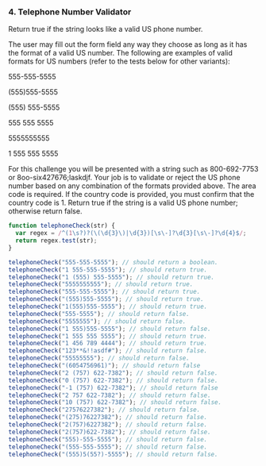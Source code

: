 ### 4. Telephone Number Validator

Return true if the string looks like a valid US phone number.

The user may fill out the form field any way they choose as long as it has the format of a valid US number. The following are examples of valid formats for US numbers (refer to the tests below for other variants):

555-555-5555

(555)555-5555

(555) 555-5555

555 555 5555

5555555555

1 555 555 5555

For this challenge you will be presented with a string such as 800-692-7753 or 8oo-six427676;laskdjf. Your job is to validate or reject the US phone number based on any combination of the formats provided above. The area code is required. If the country code is provided, you must confirm that the country code is 1. Return true if the string is a valid US phone number; otherwise return false.

```js
function telephoneCheck(str) {
  var regex = /^(1\s?)?(\(\d{3}\)|\d{3})[\s\-]?\d{3}[\s\-]?\d{4}$/;
  return regex.test(str);
}

telephoneCheck("555-555-5555"); // should return a boolean.
telephoneCheck("1 555-555-5555"); // should return true.
telephoneCheck("1 (555) 555-5555"); // should return true.
telephoneCheck("5555555555"); // should return true.
telephoneCheck("555-555-5555"); // should return true.
telephoneCheck("(555)555-5555"); // should return true.
telephoneCheck("1(555)555-5555"); // should return true.
telephoneCheck("555-5555"); // should return false.
telephoneCheck("5555555"); // should return false.
telephoneCheck("1 555)555-5555"); // should return false.
telephoneCheck("1 555 555 5555"); // should return true.
telephoneCheck("1 456 789 4444"); // should return true.
telephoneCheck("123**&!!asdf#"); // should return false.
telephoneCheck("55555555"); // should return false.
telephoneCheck("(6054756961)"); // should return false
telephoneCheck("2 (757) 622-7382"); // should return false.
telephoneCheck("0 (757) 622-7382"); // should return false.
telephoneCheck("-1 (757) 622-7382"); // should return false
telephoneCheck("2 757 622-7382"); // should return false.
telephoneCheck("10 (757) 622-7382"); // should return false.
telephoneCheck("27576227382"); // should return false.
telephoneCheck("(275)76227382"); // should return false.
telephoneCheck("2(757)6227382"); // should return false.
telephoneCheck("2(757)622-7382"); // should return false.
telephoneCheck("555)-555-5555"); // should return false.
telephoneCheck("(555-555-5555"); // should return false.
telephoneCheck("(555)5(55?)-5555"); // should return false.
```
